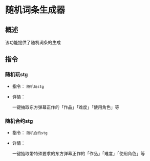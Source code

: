 # 随机词条生成器

## 概述

该功能提供了随机词条的生成

## 指令

### 随机玩stg

- 指令： `随机玩stg`

- 详情：

  一键抽取东方弹幕正作的「作品」「难度」「使用角色」等

### 随机合约stg

- 指令： `随机合约stg`

- 详情：

  一键抽取带特殊要求的东方弹幕正作的「作品」「难度」「使用角色」等
